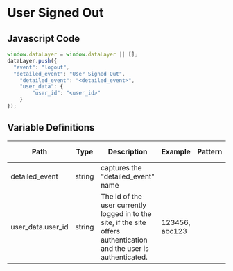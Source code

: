 # User Signed Out

### 

## Javascript Code
```js
window.dataLayer = window.dataLayer || [];
dataLayer.push({
  "event": "logout",
  "detailed_event": "User Signed Out",
    "detailed_event": "<detailed_event>",
    "user_data": {
        "user_id": "<user_id>"
    }
});
```

## Variable Definitions

|Path|Type|Description|Example|Pattern|Min Length|Max Length|Minimum|Maximum|Multiple Of|
| --- | --- | --- | --- | --- | --- | --- | --- | --- | --- |
|detailed_event|string|captures the "detailed\_event" name||||||||
|user_data.user_id|string|The id of the user currently logged in to the site, if the site offers authentication and the user is authenticated.|123456, abc123|||||||




